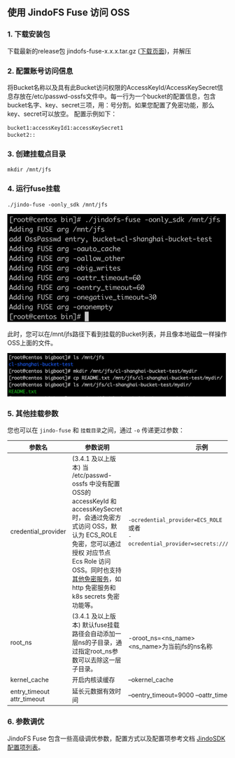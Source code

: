 
## 使用 JindoFS Fuse 访问 OSS

### 1. 下载安装包
下载最新的release包 jindofs-fuse-x.x.x.tar.gz ([下载页面](../jindosdk_download.md))，并解压


### 2. 配置账号访问信息
将Bucket名称以及具有此Bucket访问权限的AccessKeyId/AccessKeySecret信息存放在/etc/passwd-ossfs文件中。每一行为一个bucket的配置信息，包含bucket名字、key、secret三项，用：号分割。如果您配置了免密功能，那么key、secret可以放空。
配置示例如下：

```
bucket1:accessKeyId1:accessKeySecret1
bucket2::
```

### 3. 创建挂载点目录

```
mkdir /mnt/jfs
```

### 4. 运行fuse挂载

```
./jindo-fuse -oonly_sdk /mnt/jfs
```

<img src="/pic/jindofs_fuse_2_oss_1.png" alt="title" width="500"/>


此时，您可以在/mnt/jfs路径下看到挂载的Bucket列表，并且像本地磁盘一样操作OSS上面的文件。

<img src="/pic/jindofs_fuse_2_oss_2.png" alt="title" width="500"/>

### 5. 其他挂载参数

您也可以在 `jindo-fuse` 和 `挂载目录`之间，通过 `-o` 传递更过参数：

| 参数名                         | 参数说明                                                     | 示例                                                         |
| ------------------------------ | ------------------------------------------------------------ | ------------------------------------------------------------ |
| credential_provider            | (3.4.1 及以上版本) 当 /etc/passwd-ossfs 中没有配置 OSS的 accessKeyId 和 accessKeySecret 时，会通过免密方式访问 OSS，默认为 ECS_ROLE 免密，您可以通过授权 对应节点 Ecs Role 访问 OSS。同时也支持[其他免密服务](../jindofs_sdk_credential_provider.md)，如 http 免密服务和 k8s secrets 免密功能等。 | `-ocredential_provider=ECS_ROLE`  <br/> 或者<br/> `-ocredential_provider=secrets:///secrets_prefix/` |
| root_ns                        | (3.4.1 及以上版本) 默认fuse挂载路径会自动添加一层ns的子目录，通过指定root_ns参数可以去除这一层子目录。 | -oroot_ns=<ns_name><br/><ns_name>为当前jfs的ns名称           |
| kernel_cache                   | 开启内核读缓存                                               | –okernel_cache                                               |
| entry_timeout<br/>attr_timeout | 延长元数据有效时间                                           | –oentry_timeout=9000 –oattr_timeout=9000                     |



### 6. 参数调优

JindoFS Fuse 包含一些高级调优参数，配置方式以及配置项参考文档 [JindoSDK配置项列表](../jindosdk_configuration_list.md)。

